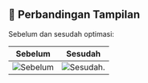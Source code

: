 ## 📸 Perbandingan Tampilan
Sebelum dan sesudah optimasi:

| Sebelum | Sesudah |
|--------|--------|
| ![Sebelum](https://github.com/user-attachments/assets/8b25f3db-65c0-4181-87bd-cf2a2ed2691f) | ![Sesudah](https://github.com/user-attachments/assets/e0286457-4521-4c67-90).
